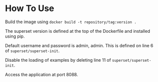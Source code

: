 # How To Use

Build the image using `docker build -t repository/tag:version .`

The superset version is defined at the top of the Dockerfile and installed using pip.

Default username and password is admin, admin. This is defined on line 6 of `superset/superset-init`.

Disable the loading of examples by deleting line 11 of `superset/superset-init`.

Access the application at port 8088.

